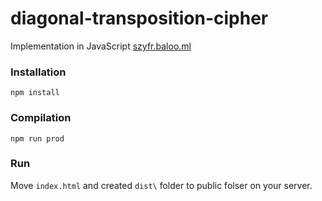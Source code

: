 # diagonal-transposition-cipher
Implementation in JavaScript [szyfr.baloo.ml](http://szyfr.baloo.ml)

### Installation

    npm install

### Compilation

    npm run prod

### Run

Move `index.html` and created `dist\` folder to public folser on your server.
